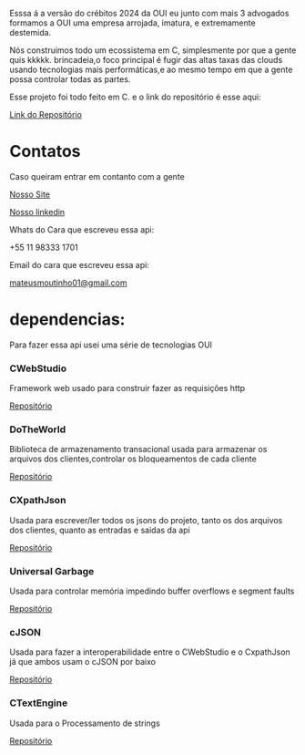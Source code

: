 
Esssa á a versão do crébitos 2024 da OUI 
eu junto com mais 3 advogados formamos a OUI 
uma empresa arrojada, imatura, e extremamente destemida. 

Nós construimos todo um ecossistema em C, simplesmente por que a gente quis kkkkk.
brincadeia,o foco  principal é fugir das altas taxas das clouds usando tecnologias mais performáticas,e ao mesmo tempo em que a gente possa controlar todas as partes.

Esse projeto foi todo feito em  C. e o link do repositório é esse aqui: 


[Link do Repositório](https://github.com/OUIsolutions/rinha-de-back-end-C-OUI-2024)



# Contatos

Caso queiram entrar em contanto com a gente

[Nosso Site](https://oui.tec.br/)

[Nosso linkedin](https://www.linkedin.com/company/oui-tecnologia/)

Whats do Cara que escreveu essa api:

+55 11 98333 1701

Email do cara que escreveu essa api:

mateusmoutinho01@gmail.com

# dependencias:
 
Para fazer essa api usei uma série de tecnologias OUI

### CWebStudio
Framework web usado para construir fazer as requisições http

[Repositório](https://github.com/OUIsolutions/CWebStudio)

### DoTheWorld
Biblioteca de armazenamento transacional usada para armazenar os arquivos
dos clientes,controlar os bloqueamentos de cada cliente

[Repositório](https://github.com/OUIsolutions/DoTheWorld)

### CXpathJson 
Usada para escrever/ler todos os jsons do projeto, tanto os dos arquivos dos clientes, quanto as entradas e saidas da api 

[Repositório](https://github.com/OUIsolutions/cxpathjson)

### Universal Garbage
Usada para controlar memória impedindo buffer overflows e segment faults 

[Repositório](https://github.com/OUIsolutions/Universal-Garbage-Colector)

### cJSON 
Usada para fazer a interoperabilidade entre o CWebStudio e o CxpathJson 
já que ambos usam o cJSON por baixo 

[Repositório](https://github.com/DaveGamble/cJSON)

### CTextEngine 
Usada para o Processamento de strings 

[Repositório](https://github.com/OUIsolutions/CTextEngine)

